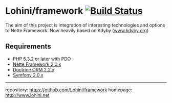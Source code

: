 Lohini/framework [![Build Status](https://secure.travis-ci.org/Lohini/framework.png?branch=master)](http://travis-ci.org/Lohini/framework)
==========================
The aim of this project is integration of interesting technologies and options
to Nette Framework.
Now heavily based on Kdyby (www.kdyby.org)

Requirements
------------
- PHP 5.3.2 or later with PDO
- [Nette Framework 2.0.x](https://github.com/nette/nette)
- [Doctrine ORM 2.2.x](https://github.com/doctrine/doctrine2)
- [Symfony 2.0.x](https://github.com/symfony/symfony)

-----
repository: https://github.com/Lohini/framework
homepage: http://www.lohini.net
